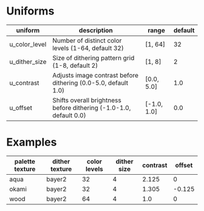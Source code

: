 # Uniforms

| uniform | description | range | default |
| ------- | ----------- | ----- | ------- |
| u_color_level | Number of distinct color levels (1-64, default 32)                 | [1, 64]     | 32  |
| u_dither_size | Size of dithering pattern grid (1-8, default 2)                    | [1, 8]      | 2   |
| u_contrast    | Adjusts image contrast before dithering (0.0-5.0, default 1.0)     | [0.0, 5.0]  | 1.0 |
| u_offset      | Shifts overall brightness before dithering (-1.0-1.0, default 0.0) | [-1.0, 1.0] | 0.0 |

# Examples

| palette texture | dither texture | color levels | dither size | contrast | offset |
| --------------- | -------------- | ------------ | ----------- | -------- |------- |
| aqua            | bayer2         | 32           | 4           | 2.125    | 0      | 
| okami           | bayer2         | 32           | 4           | 1.305    | -0.125 |
| wood            | bayer2         | 64           | 4           | 1.0      | 0      |
